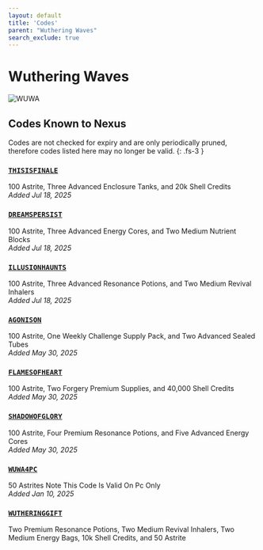 ```yaml
---
layout: default
title: 'Codes'
parent: "Wuthering Waves"
search_exclude: true
---
```


# Wuthering Waves

![WUWA](https://cdn.discordapp.com/emojis/1323743251664212030.png)

## Codes Known to Nexus

Codes are not checked for expiry and are only periodically pruned, therefore codes listed here may no longer be valid.
{: .fs-3 }

### [`THISISFINALE`](https://nexus-codes.app/copy/?code=THISISFINALE)

100 Astrite, Three Advanced Enclosure Tanks, and 20k Shell Credits<br />*Added Jul 18, 2025*

### [`DREAMSPERSIST`](https://nexus-codes.app/copy/?code=DREAMSPERSIST)

100 Astrite, Three Advanced Energy Cores, and Two Medium Nutrient Blocks<br />*Added Jul 18, 2025*

### [`ILLUSIONHAUNTS`](https://nexus-codes.app/copy/?code=ILLUSIONHAUNTS)

100 Astrite, Three Advanced Resonance Potions, and Two Medium Revival Inhalers<br />*Added Jul 18, 2025*

### [`AGONISON`](https://nexus-codes.app/copy/?code=AGONISON)

100 Astrite, One Weekly Challenge Supply Pack, and Two Advanced Sealed Tubes<br />*Added May 30, 2025*

### [`FLAMESOFHEART`](https://nexus-codes.app/copy/?code=FLAMESOFHEART)

100 Astrite, Two Forgery Premium Supplies, and 40,000 Shell Credits<br />*Added May 30, 2025*

### [`SHADOWOFGLORY`](https://nexus-codes.app/copy/?code=SHADOWOFGLORY)

100 Astrite, Four Premium Resonance Potions, and Five Advanced Energy Cores<br />*Added May 30, 2025*

### [`WUWA4PC`](https://nexus-codes.app/copy/?code=WUWA4PC)

50 Astrites   Note  This Code Is Valid On Pc Only<br />*Added Jan 10, 2025*

### [`WUTHERINGGIFT`](https://nexus-codes.app/copy/?code=WUTHERINGGIFT)

Two Premium Resonance Potions, Two Medium Revival Inhalers, Two Medium Energy Bags, 10k Shell Credits, and 50 Astrite<br />